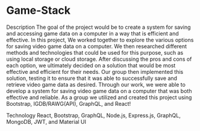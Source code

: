 # Game-Stack

Description
The goal of the project would be to create a system for saving and accessing game data on a computer in a way that is efficient and effective. In this project, We worked together to explore the various options for saving video game data on a computer. We then researched different methods and technologies that could be used for this purpose, such as using local storage or cloud storage. After discussing the pros and cons of each option, we ultimately decided on a solution that would be most effective and efficient for their needs. Our group then implemented this solution, testing it to ensure that it was able to successfully save and retrieve video game data as desired. Through our work, we were able to develop a system for saving video game data on a computer that was both effective and reliable. As a group we utilized and created this project using Bootstrap, IGDB/RAWG(API), GraphQL, and React!

Technology
 React, Bootstrap, GraphQL, Node.js, Express.js, GraphQL, MongoDB, JWT, and Material UI